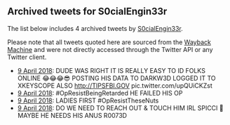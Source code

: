 ## Archived tweets for S0cialEngin33r

The list below includes 4 archived tweets by
[S0cialEngin33r](https://twitter.com/S0cialEngin33r).

Please note that all tweets quoted here are sourced from the
[Wayback Machine](https://web.archive.org) and were not directly accessed through the Twitter API or
any Twitter client.

* [ 9 April 2018](https://web.archive.org/web/20180409225350/https://twitter.com/S0cialEngin33r/status/983475551750025216): DUDE WAS RIGHT IT IS REALLY EASY TO ID FOLKS ONLINE 😂😂😂😎  POSTING HIS DATA TO DARKW3D LOGGED IT TO XKEYSCOPE ALSO  http://TIPSFBI.GOV  pic.twitter.com/upQUiCKZst <!--983475551750025216-->
* [ 9 April 2018](https://web.archive.org/web/20180409223338/https://twitter.com/S0cialEngin33r/status/983472275319148550): #OpResistBeingRetarded   HE FAILED HIS OP <!--983472275319148550-->
* [ 9 April 2018](https://web.archive.org/web/20180409223337/https://twitter.com/S0cialEngin33r/status/983472008687124485): LADIES FIRST    #OpResistTheseNuts <!--983472008687124485-->
* [ 9 April 2018](https://web.archive.org/web/20180409222847/https://twitter.com/S0cialEngin33r/status/983470666354708480): DO WE NEED TO REACH OUT & TOUCH HIM IRL SPICCI 🤔  MAYBE HE NEEDS HIS ANUS R0073D <!--983470666354708480-->
